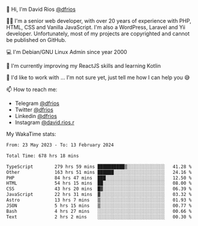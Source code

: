 👋 Hi, I'm David Rios [@dfrios](https://github.com/dfrios)

👨‍💻 I'm a senior web developer, with over 20 years of experience with PHP, HTML, CSS and Vanilla JavaScript. I'm also a WordPress, Laravel and Yii developer. Unfortunately, most of my projects are copyrighted and cannot be published on GitHub.

💻 I'm Debian/GNU Linux Admin since year 2000

🌱 I'm currently improving my ReactJS skills and learning Kotlin

💞️ I'd like to work with ... I'm not sure yet, just tell me how I can help you 😅


📫 How to reach me:
* Telegram [@dfrios](https://t.me/dfrios)
* Twitter [@dfrios](https://twitter.com/dfrios)
* Linkedin [@dfrios](https://linkedin.com/in/dfrios)
* Instagram [@david.rios.r](https://instagram.com/david.rios.r)



My WakaTime stats:
<!--START_SECTION:waka-->

```txt
From: 23 May 2023 - To: 13 February 2024

Total Time: 678 hrs 18 mins

TypeScript        279 hrs 59 mins ██████████▒░░░░░░░░░░░░░░   41.28 %
Other             163 hrs 51 mins ██████░░░░░░░░░░░░░░░░░░░   24.16 %
PHP               84 hrs 47 mins  ███░░░░░░░░░░░░░░░░░░░░░░   12.50 %
HTML              54 hrs 15 mins  ██░░░░░░░░░░░░░░░░░░░░░░░   08.00 %
CSS               43 hrs 20 mins  █▓░░░░░░░░░░░░░░░░░░░░░░░   06.39 %
JavaScript        22 hrs 31 mins  ▓░░░░░░░░░░░░░░░░░░░░░░░░   03.32 %
Astro             13 hrs 7 mins   ▒░░░░░░░░░░░░░░░░░░░░░░░░   01.93 %
JSON              5 hrs 15 mins   ▒░░░░░░░░░░░░░░░░░░░░░░░░   00.77 %
Bash              4 hrs 27 mins   ░░░░░░░░░░░░░░░░░░░░░░░░░   00.66 %
Text              2 hrs 2 mins    ░░░░░░░░░░░░░░░░░░░░░░░░░   00.30 %
```

<!--END_SECTION:waka-->

